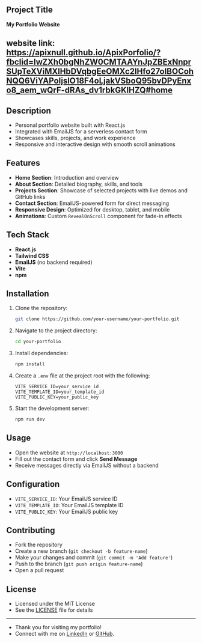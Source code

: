 ## Project Title

**My Portfolio Website**

## website link: https://apixnull.github.io/ApixPorfolio/?fbclid=IwZXh0bgNhZW0CMTAAYnJpZBExNnprSUpTeXViMXlHbDVqbgEeOMXc2lHfo27oIBOCohNQQ6ViYAPoIjslO18F4oLjakVSboQ95bvDPyEnxo8_aem_wQrF-dRAs_dv1rbkGKlHZQ#home

## Description

- Personal portfolio website built with React.js
- Integrated with EmailJS for a serverless contact form
- Showcases skills, projects, and work experience
- Responsive and interactive design with smooth scroll animations

## Features

- **Home Section**: Introduction and overview
- **About Section**: Detailed biography, skills, and tools
- **Projects Section**: Showcase of selected projects with live demos and GitHub links
- **Contact Section**: EmailJS-powered form for direct messaging
- **Responsive Design**: Optimized for desktop, tablet, and mobile
- **Animations**: Custom `RevealOnScroll` component for fade-in effects

## Tech Stack

- **React.js**
- **Tailwind CSS**
- **EmailJS** (no backend required)
- **Vite**
- **npm**

## Installation

1. Clone the repository:  
   ```bash
   git clone https://github.com/your-username/your-portfolio.git
   ```
2. Navigate to the project directory:  
   ```bash
   cd your-portfolio
   ```
3. Install dependencies:  
   ```bash
   npm install
   ```
4. Create a `.env` file at the project root with the following:  
   ```env
   VITE_SERVICE_ID=your_service_id
   VITE_TEMPLATE_ID=your_template_id
   VITE_PUBLIC_KEY=your_public_key
   ```
5. Start the development server:  
   ```bash
   npm run dev
   ```

## Usage

- Open the website at `http://localhost:3000`  
- Fill out the contact form and click **Send Message**  
- Receive messages directly via EmailJS without a backend

## Configuration

- `VITE_SERVICE_ID`: Your EmailJS service ID  
- `VITE_TEMPLATE_ID`: Your EmailJS template ID  
- `VITE_PUBLIC_KEY`: Your EmailJS public key

## Contributing

- Fork the repository
- Create a new branch (`git checkout -b feature-name`)
- Make your changes and commit (`git commit -m 'Add feature'`)
- Push to the branch (`git push origin feature-name`)
- Open a pull request

## License

- Licensed under the MIT License  
- See the [LICENSE](LICENSE) file for details

---

- Thank you for visiting my portfolio!  
- Connect with me on [LinkedIn](#) or [GitHub](#).

